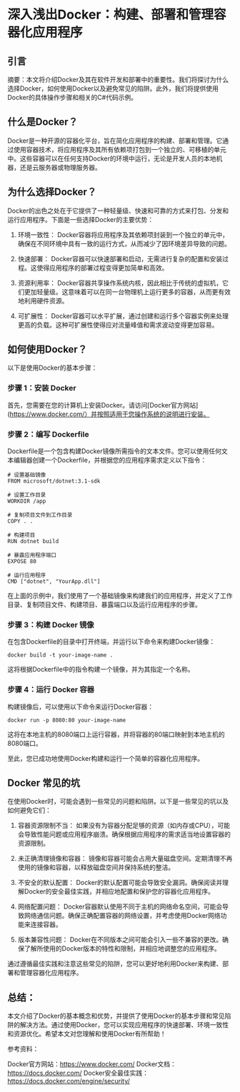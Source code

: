 # 深入浅出Docker：构建、部署和管理容器化应用程序

## 引言
摘要：本文将介绍Docker及其在软件开发和部署中的重要性。我们将探讨为什么选择Docker，如何使用Docker以及避免常见的陷阱。此外，我们将提供使用Docker的具体操作步骤和相关的C#代码示例。

## 什么是Docker？
Docker是一种开源的容器化平台，旨在简化应用程序的构建、部署和管理。它通过使用容器技术，将应用程序及其所有依赖项打包到一个独立的、可移植的单元中。这些容器可以在任何支持Docker的环境中运行，无论是开发人员的本地机器，还是云服务器或物理服务器。

## 为什么选择Docker？
Docker的出色之处在于它提供了一种轻量级、快速和可靠的方式来打包、分发和运行应用程序。下面是一些选择Docker的主要优势：

1. 环境一致性： Docker容器将应用程序及其依赖项封装到一个独立的单元中，确保在不同环境中具有一致的运行方式，从而减少了因环境差异导致的问题。

2. 快速部署： Docker容器可以快速部署和启动，无需进行复杂的配置和安装过程。这使得应用程序的部署过程变得更加简单和高效。

3. 资源利用率： Docker容器共享操作系统内核，因此相比于传统的虚拟机，它们更加轻量级。这意味着可以在同一台物理机上运行更多的容器，从而更有效地利用硬件资源。

4. 可扩展性： Docker容器可以水平扩展，通过创建和运行多个容器实例来处理更高的负载。这种可扩展性使得应对流量峰值和需求波动变得更加容易。

## 如何使用Docker？
以下是使用Docker的基本步骤：

### 步骤 1：安装 Docker

首先，您需要在您的计算机上安装Docker。请访问[Docker官方网站](https://www.docker.com/）并按照适用于您操作系统的说明进行安装。

### 步骤 2：编写 Dockerfile

Dockerfile是一个包含构建Docker镜像所需指令的文本文件。您可以使用任何文本编辑器创建一个Dockerfile，并根据您的应用程序需求定义以下指令：

```
# 设置基础镜像
FROM microsoft/dotnet:3.1-sdk

# 设置工作目录
WORKDIR /app

# 复制项目文件到工作目录
COPY . .

# 构建项目
RUN dotnet build

# 暴露应用程序端口
EXPOSE 80

# 运行应用程序
CMD ["dotnet", "YourApp.dll"]
```

在上面的示例中，我们使用了一个基础镜像来构建我们的应用程序，并定义了工作目录、复制项目文件、构建项目、暴露端口以及运行应用程序的步骤。

### 步骤 3：构建 Docker 镜像

在包含Dockerfile的目录中打开终端，并运行以下命令来构建Docker镜像：

```
docker build -t your-image-name .
```

这将根据Dockerfile中的指令构建一个镜像，并为其指定一个名称。

### 步骤 4：运行 Docker 容器

构建镜像后，可以使用以下命令来运行Docker容器：

```
docker run -p 8080:80 your-image-name
```

这将在本地主机的8080端口上运行容器，并将容器的80端口映射到本地主机的8080端口。

至此，您已成功地使用Docker构建和运行一个简单的容器化应用程序。

## Docker 常见的坑
在使用Docker时，可能会遇到一些常见的问题和陷阱。以下是一些常见的坑以及如何避免它们：

1. 容器资源限制不当： 如果没有为容器分配足够的资源（如内存或CPU），可能会导致性能问题或应用程序崩溃。确保根据应用程序的需求适当地设置容器的资源限制。

2. 未正确清理镜像和容器： 镜像和容器可能会占用大量磁盘空间。定期清理不再使用的镜像和容器，以释放磁盘空间并保持系统的整洁。

3. 不安全的默认配置： Docker的默认配置可能会导致安全漏洞。确保阅读并理解Docker的安全最佳实践，并相应地配置和保护您的容器化应用程序。

4. 网络配置问题： Docker容器默认使用不同于主机的网络命名空间，可能会导致网络通信问题。确保正确配置容器的网络设置，并考虑使用Docker网络功能来连接容器。

5. 版本兼容性问题： Docker在不同版本之间可能会引入一些不兼容的更改。确保了解所使用的Docker版本的特性和限制，并相应地调整您的应用程序。

通过遵循最佳实践和注意这些常见的陷阱，您可以更好地利用Docker来构建、部署和管理容器化应用程序。

## 总结：

本文介绍了Docker的基本概念和优势，并提供了使用Docker的基本步骤和常见陷阱的解决方法。通过使用Docker，您可以实现应用程序的快速部署、环境一致性和资源优化。希望本文对您理解和使用Docker有所帮助！

参考资料：

Docker官方网站：https://www.docker.com/
Docker文档：https://docs.docker.com/
Docker安全最佳实践：https://docs.docker.com/engine/security/
